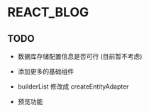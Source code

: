 # REACT_BLOG

## TODO

- 数据库存储配置信息是否可行 (目前暂不考虑)

- 添加更多的基础组件

- builderList 修改成 createEntityAdapter

- 预览功能
